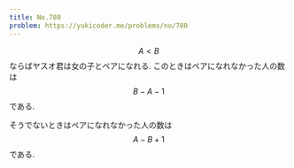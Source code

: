```yaml
---
title: No.780
problem: https://yukicoder.me/problems/no/780
---
```

$$ A \lt B $$ ならばヤスオ君は女の子とペアになれる. このときはペアになれなかった人の数は $$ B-A-1 $$ である.

そうでないときはペアになれなかった人の数は $$ A-B+1 $$ である.
